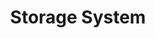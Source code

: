 ---
title: Storage System
layout: /layouts/asset.html
category: Plugin
image: https://img.itch.zone/aW1nLzg4OTc3ODUucG5n/315x250%23c/4S%2BtFQ.png
licenses:
    - name: Proprietary
      link: /terms-of-use
engines:
  - RPG Maker MZ
tags:
  - storage
  - inventory
---
